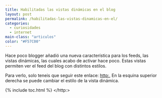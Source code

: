 ```yaml
---
title: Habilitadas las vistas dinámicas en el blog
layout: post
permalink: /habilitadas-las-vistas-dinamicas-en-el/
categories:
  - curiosidades
  - internet
main-class: "articulos"
color: "#F57C00"
---
```

Hace poco blogger añadió una nueva característica para los feeds, las vistas dinámicas, las cuales acabo de activar hace poco. Estas vistas permiten ver el feed del blog con distintos estilos.



Para verlo, solo teneis que seguir este enlace: <http:>, En la esquina superior derecha se puede cambiar el estilo de la vista dinámica.



{% include toc.html %}
</http:>